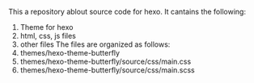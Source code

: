 This a repository ablout source code for hexo. It cantains the following:
1. Theme for hexo
2. html, css, js files
3. other files
The files are organized as follows:
1. themes/hexo-theme-butterfly
2. themes/hexo-theme-butterfly/source/css/main.css
3. themes/hexo-theme-butterfly/source/css/main.scss
